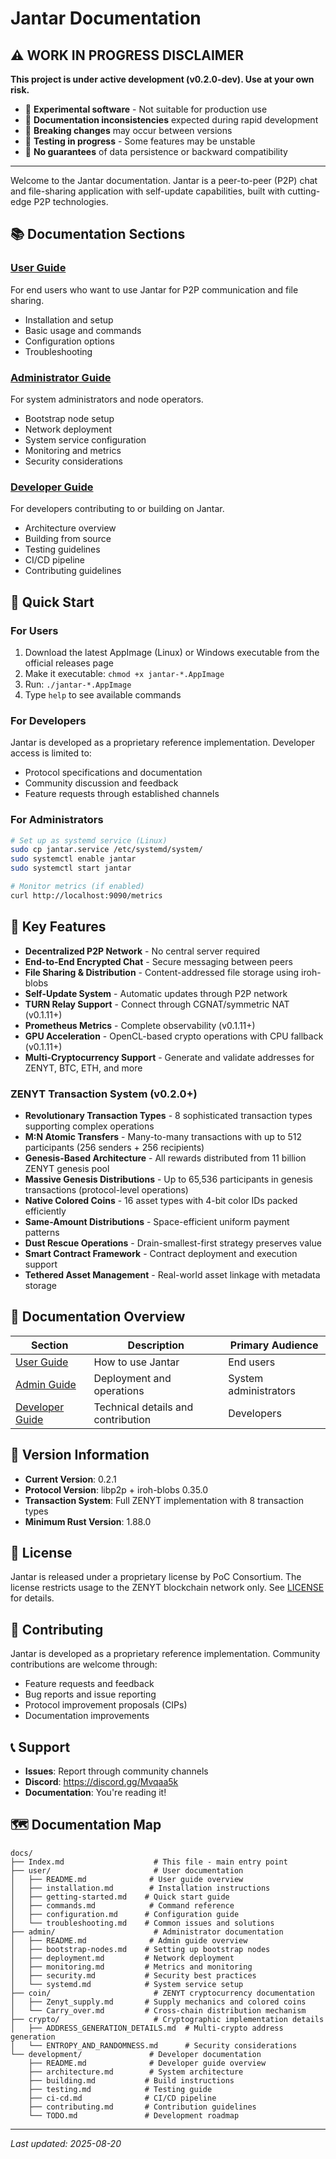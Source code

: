 # Jantar Documentation

## ⚠️ WORK IN PROGRESS DISCLAIMER

**This project is under active development (v0.2.0-dev). Use at your own risk.**

- 🚧 **Experimental software** - Not suitable for production use
- 📝 **Documentation inconsistencies** expected during rapid development
- 🔬 **Breaking changes** may occur between versions  
- 🧪 **Testing in progress** - Some features may be unstable
- 💾 **No guarantees** of data persistence or backward compatibility

---

Welcome to the Jantar documentation. Jantar is a peer-to-peer (P2P) chat and file-sharing application with self-update capabilities, built with cutting-edge P2P technologies.

## 📚 Documentation Sections

### [User Guide](user/README.md)
For end users who want to use Jantar for P2P communication and file sharing.
- Installation and setup
- Basic usage and commands
- Configuration options
- Troubleshooting

### [Administrator Guide](admin/README.md)
For system administrators and node operators.
- Bootstrap node setup
- Network deployment
- System service configuration
- Monitoring and metrics
- Security considerations

### [Developer Guide](development/README.md)
For developers contributing to or building on Jantar.
- Architecture overview
- Building from source
- Testing guidelines
- CI/CD pipeline
- Contributing guidelines

## 🚀 Quick Start

### For Users
1. Download the latest AppImage (Linux) or Windows executable from the official releases page
2. Make it executable: `chmod +x jantar-*.AppImage`
3. Run: `./jantar-*.AppImage`
4. Type `help` to see available commands

### For Developers
Jantar is developed as a proprietary reference implementation. Developer access is limited to:
- Protocol specifications and documentation
- Community discussion and feedback
- Feature requests through established channels

### For Administrators
```bash
# Set up as systemd service (Linux)
sudo cp jantar.service /etc/systemd/system/
sudo systemctl enable jantar
sudo systemctl start jantar

# Monitor metrics (if enabled)
curl http://localhost:9090/metrics
```

## 🌟 Key Features

- **Decentralized P2P Network** - No central server required
- **End-to-End Encrypted Chat** - Secure messaging between peers
- **File Sharing & Distribution** - Content-addressed file storage using iroh-blobs
- **Self-Update System** - Automatic updates through P2P network
- **TURN Relay Support** - Connect through CGNAT/symmetric NAT (v0.1.11+)
- **Prometheus Metrics** - Complete observability (v0.1.11+)
- **GPU Acceleration** - OpenCL-based crypto operations with CPU fallback (v0.1.11+)
- **Multi-Cryptocurrency Support** - Generate and validate addresses for ZENYT, BTC, ETH, and more

### ZENYT Transaction System (v0.2.0+)
- **Revolutionary Transaction Types** - 8 sophisticated transaction types supporting complex operations
- **M:N Atomic Transfers** - Many-to-many transactions with up to 512 participants (256 senders + 256 recipients)
- **Genesis-Based Architecture** - All rewards distributed from 11 billion ZENYT genesis pool
- **Massive Genesis Distributions** - Up to 65,536 participants in genesis transactions (protocol-level operations)
- **Native Colored Coins** - 16 asset types with 4-bit color IDs packed efficiently
- **Same-Amount Distributions** - Space-efficient uniform payment patterns
- **Dust Rescue Operations** - Drain-smallest-first strategy preserves value
- **Smart Contract Framework** - Contract deployment and execution support
- **Tethered Asset Management** - Real-world asset linkage with metadata storage

## 📖 Documentation Overview

| Section | Description | Primary Audience |
|---------|-------------|------------------|
| [User Guide](user/README.md) | How to use Jantar | End users |
| [Admin Guide](admin/README.md) | Deployment and operations | System administrators |
| [Developer Guide](development/README.md) | Technical details and contribution | Developers |

## 🔄 Version Information

- **Current Version**: 0.2.1
- **Protocol Version**: libp2p + iroh-blobs 0.35.0
- **Transaction System**: Full ZENYT implementation with 8 transaction types
- **Minimum Rust Version**: 1.88.0

## 📝 License

Jantar is released under a proprietary license by PoC Consortium. The license restricts usage to the ZENYT blockchain network only. See [LICENSE](../LICENSE.md) for details.

## 🤝 Contributing

Jantar is developed as a proprietary reference implementation. Community contributions are welcome through:
- Feature requests and feedback
- Bug reports and issue reporting  
- Protocol improvement proposals (CIPs)
- Documentation improvements

## 📞 Support

- **Issues**: Report through community channels
- **Discord**: https://discord.gg/Mvqaa5k
- **Documentation**: You're reading it!

## 🗺️ Documentation Map

```
docs/
├── Index.md                    # This file - main entry point
├── user/                       # User documentation
│   ├── README.md              # User guide overview
│   ├── installation.md        # Installation instructions
│   ├── getting-started.md    # Quick start guide
│   ├── commands.md            # Command reference
│   ├── configuration.md      # Configuration guide
│   └── troubleshooting.md    # Common issues and solutions
├── admin/                      # Administrator documentation
│   ├── README.md              # Admin guide overview
│   ├── bootstrap-nodes.md    # Setting up bootstrap nodes
│   ├── deployment.md         # Network deployment
│   ├── monitoring.md         # Metrics and monitoring
│   ├── security.md           # Security best practices
│   └── systemd.md            # System service setup
├── coin/                       # ZENYT cryptocurrency documentation
│   ├── Zenyt_supply.md       # Supply mechanics and colored coins
│   └── Carry_over.md         # Cross-chain distribution mechanism
├── crypto/                     # Cryptographic implementation details
│   ├── ADDRESS_GENERATION_DETAILS.md  # Multi-crypto address generation
│   └── ENTROPY_AND_RANDOMNESS.md      # Security considerations
└── development/               # Developer documentation
    ├── README.md              # Developer guide overview
    ├── architecture.md        # System architecture
    ├── building.md           # Build instructions
    ├── testing.md            # Testing guide
    ├── ci-cd.md              # CI/CD pipeline
    ├── contributing.md       # Contribution guidelines
    └── TODO.md               # Development roadmap
```

---
*Last updated: 2025-08-20*